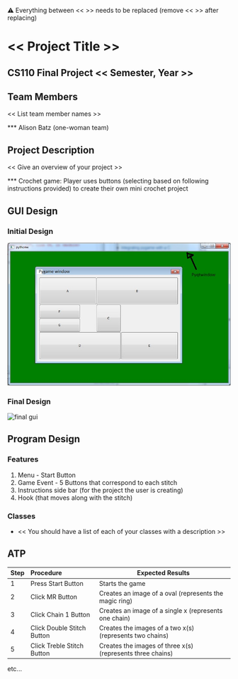 
:warning: Everything between << >> needs to be replaced (remove << >> after replacing)

# << Project Title >>
## CS110 Final Project  << Semester, Year >>

## Team Members

<< List team member names >>

*** Alison Batz (one-woman team)

## Project Description

<< Give an overview of your project >>

***    Crochet game: Player uses buttons (selecting based on following instructions provided)
        to create their own mini crochet project

## GUI Design

### Initial Design

![initial gui](assets/gui.jpg)

### Final Design

![final gui](assets/finalgui.jpg)

## Program Design

### Features

1. Menu - Start Button
2. Game Event - 5 Buttons that correspond to each stitch
3. Instructions side bar (for the project the user is creating)
4. Hook (that moves along with the stitch)

### Classes

- << You should have a list of each of your classes with a description >>

## ATP

| Step   |Procedure                  |Expected Results                   
|--------|:------------------------- |------------------------------------------------------
|1       | Press Start Button        | Starts the game                          
|2       |Click MR Button            | Creates an image of a oval (represents the magic ring) 
|3       |Click Chain 1 Button       | Creates an image of a single x (represents one chain)                 
|4       |Click Double Stitch Button | Creates the images of a two x(s) (represents two chains)
|5       |Click Treble Stitch Button | Creates the images of three x(s) (represents three chains) 
etc...
